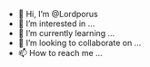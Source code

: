 - 👋 Hi, I’m @Lordporus
- 👀 I’m interested in ...
- 🌱 I’m currently learning ...
- 💞️ I’m looking to collaborate on ...
- 📫 How to reach me ...

<!---
Lordporus/Lordporus is a ✨ special ✨ repository because its `README.md` (this file) appears on your GitHub profile.
You can click the Preview link to take a look at your changes.
--->
